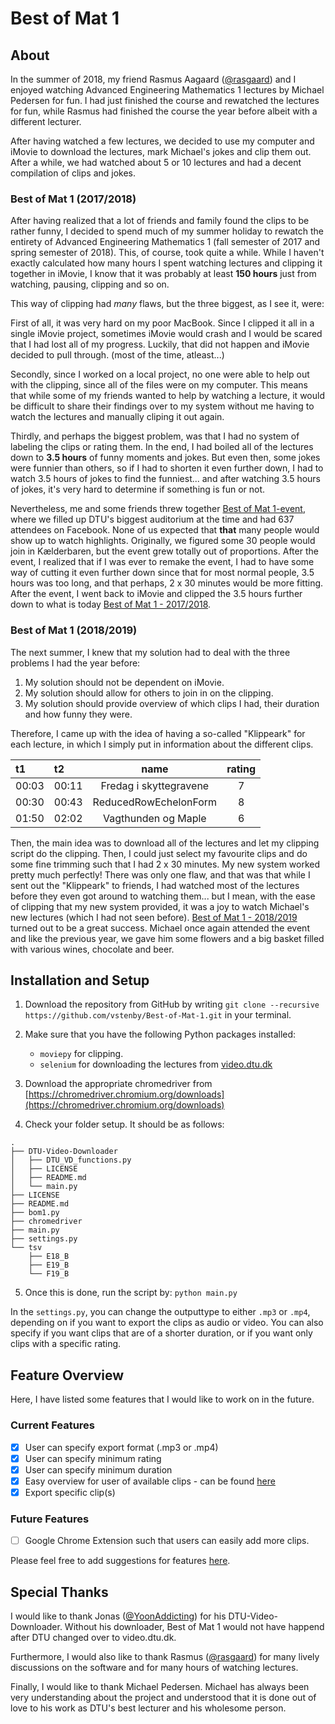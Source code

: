 # Best of Mat 1

## About

In the summer of 2018, my friend Rasmus Aagaard ([@rasgaard](https://github.com/rasgaard)) and I enjoyed watching Advanced Engineering Mathematics 1 lectures by Michael Pedersen for fun. I had just finished the course and rewatched the lectures for fun, while Rasmus had finished the course the year before albeit with a different lecturer.

After having watched a few lectures, we decided to use my computer and iMovie to download the lectures, mark Michael's jokes and clip them out. After a while, we had watched about 5 or 10 lectures and had a decent compilation of clips and jokes. 

### Best of Mat 1 (2017/2018)

After having realized that a lot of friends and family found the clips to be rather funny, I decided to spend much of my summer holiday to rewatch the entirety of Advanced Engineering Mathematics 1 (fall semester of 2017 and spring semester of 2018). This, of course, took quite a while. While I haven't exactly calculated how many hours I spent watching lectures and clipping it together in iMovie, I know that it was probably at least **150 hours** just from watching, pausing, clipping and so on. 

This way of clipping had *many* flaws, but the three biggest, as I see it, were:

First of all, it was very hard on my poor MacBook. Since I clipped it all in a single iMovie project, sometimes iMovie would crash and I would be scared that I had lost all of my progress. Luckily, that did not happen and iMovie decided to pull through. (most of the time, atleast...)

Secondly, since I worked on a local project, no one were able to help out with the clipping, since all of the files were on my computer. This means that while some of my friends wanted to help by watching a lecture, it would be difficult to share their findings over to my system without me having to watch the lectures and manually cliping it out again. 

Thirdly, and perhaps the biggest problem, was that I had no system of labeling the clips or rating them. In the end, I had boiled all of the lectures down to **3.5 hours** of funny moments and jokes. But even then, some jokes were funnier than others, so if I had to shorten it even further down, I had to watch 3.5 hours of jokes to find the funniest... and after watching 3.5 hours of jokes, it's very hard to determine if something is fun or not. 

Nevertheless, me and some friends threw together [Best of Mat 1-event](https://www.facebook.com/events/459509117872655/), where we filled up DTU's biggest auditorium at the time and had 637 attendees on Facebook. None of us expected that **that** many people would show up to watch highlights. Originally, we figured some 30 people would join in Kælderbaren, but the event grew totally out of proportions. After the event, I realized that if I was ever to remake the event, I had to have some way of cutting it even further down since that for most normal people, 3.5 hours was too long, and that perhaps, 2 x 30 minutes would be more fitting. After the event, I went back to iMovie and clipped the 3.5 hours further down to what is today [Best of Mat 1 - 2017/2018](https://www.youtube.com/watch?v=vr192nWESRA). 

### Best of Mat 1 (2018/2019)

The next summer, I knew that my solution had to deal with the three problems I had the year before:

1. My solution should not be dependent on iMovie.
2. My solution should allow for others to join in on the clipping.
3. My solution should provide overview of which clips I had, their duration and how funny they were.

Therefore, I came up with the idea of having a so-called "Klippeark" for each lecture, in which I simply put in information about the different clips. 

| t1    | t2    | name                   | rating |
| :--   | :--   | :-:                    | :-:    |
| 00:03 | 00:11 | Fredag i skyttegravene | 7      |
| 00:30 | 00:43 | ReducedRowEchelonForm  | 8      |
| 01:50 | 02:02 | Vagthunden og Maple    | 6      |

Then, the main idea was to download all of the lectures and let my clipping script do the clipping. Then, I could just select my favourite clips and do some fine trimming such that I had 2 x 30 minutes. My new system worked pretty much perfectly! There was only one flaw, and that was that while I sent out the "Klippeark" to friends, I had watched most of the lectures before they even got around to watching them... but I mean, with the ease of clipping that my new system provided, it was a joy to watch Michael's new lectures (which I had not seen before). [Best of Mat 1 - 2018/2019](https://www.facebook.com/events/362771311018272/) turned out to be a great success. Michael once again attended the event and like the previous year, we gave him some flowers and a big basket filled with various wines, chocolate and beer.

## Installation and Setup

1. Download the repository from GitHub by writing ``git clone --recursive https://github.com/vstenby/Best-of-Mat-1.git`` in your terminal.

2. Make sure that you have the following Python packages installed:

    * ``moviepy`` for clipping.
    * ``selenium`` for downloading the lectures from [video.dtu.dk](video.dtu.dk)
    
3. Download the appropriate chromedriver from [https://chromedriver.chromium.org/downloads](https://chromedriver.chromium.org/downloads)

4. Check your folder setup. It should be as follows:

```
.
├── DTU-Video-Downloader
│   ├── DTU_VD_functions.py
│   ├── LICENSE
│   ├── README.md
│   └── main.py
├── LICENSE
├── README.md
├── bom1.py
├── chromedriver
├── main.py
├── settings.py
└── tsv
    ├── E18_B
    ├── E19_B
    └── F19_B 
 ```

5. Once this is done, run the script by: ``python main.py``

In the ``settings.py``, you can change the outputtype to either ``.mp3`` or ``.mp4``, depending on if you want to export the clips as audio or video. You can also specify if you want clips that are of a shorter duration, or if you want only clips with a specific rating.  

## Feature Overview

Here, I have listed some features that I would like to work on in the future. 

### Current Features
- [x] User can specify export format (.mp3 or .mp4)
- [x] User can specify minimum rating
- [x] User can specify minimum duration
- [x] Easy overview for user of available clips - can be found [here](https://github.com/vstenby/Best-of-Mat-1/blob/main/overview.tsv)
- [x] Export specific clip(s)

### Future Features

- [ ] Google Chrome Extension such that users can easily add more clips. 

Please feel free to add suggestions for features [here](https://github.com/vstenby/Best-of-Mat-1/issues).

## Special Thanks

I would like to thank Jonas ([@YoonAddicting](https://github.com/YoonAddicting/DTU-Video-Downloader)) for his DTU-Video-Downloader. Without his downloader, Best of Mat 1 would not have happend after DTU changed over to video.dtu.dk. 

Furthermore, I would also like to thank Rasmus ([@rasgaard](https://github.com/rasgaard)) for many lively discussions on the software and for many hours of watching lectures. 

Finally, I would like to thank Michael Pedersen. Michael has always been very understanding about the project and understood that it is done out of love to his work  as DTU's best lecturer and his wholesome person. 
